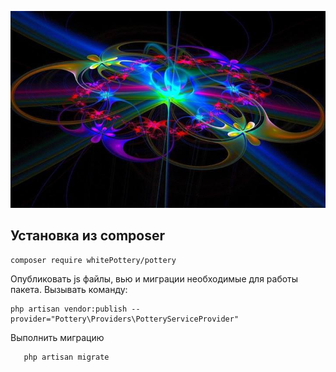<p align="center">
<img src="info/logo.jpg">
</p>


## Установка из composer

```
composer require whitePottery/pottery
```

 Опубликовать js файлы, вью и миграции необходимые для работы пакета.
Вызывать команду:
```
php artisan vendor:publish --provider="Pottery\Providers\PotteryServiceProvider"
```

Выполнить миграцию
 ```
    php artisan migrate
 ```
